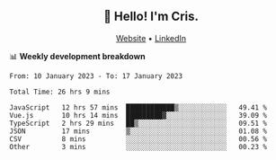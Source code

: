 
<h2 align="center">👋 Hello! I'm Cris.</h2>
<p align="center">
  <a href="https://www.criscunas.dev">Website</a> •
  <a href="https://www.linkedin.com/in/cristophercunas/">LinkedIn</a> 
</p>


📊 **Weekly development breakdown**
<!--START_SECTION:waka-->

```text
From: 10 January 2023 - To: 17 January 2023

Total Time: 26 hrs 9 mins

JavaScript   12 hrs 57 mins  ████████████▒░░░░░░░░░░░░   49.41 %
Vue.js       10 hrs 14 mins  █████████▓░░░░░░░░░░░░░░░   39.09 %
TypeScript   2 hrs 29 mins   ██▒░░░░░░░░░░░░░░░░░░░░░░   09.51 %
JSON         17 mins         ▒░░░░░░░░░░░░░░░░░░░░░░░░   01.08 %
CSV          8 mins          ░░░░░░░░░░░░░░░░░░░░░░░░░   00.56 %
Other        3 mins          ░░░░░░░░░░░░░░░░░░░░░░░░░   00.23 %
```

<!--END_SECTION:waka-->
